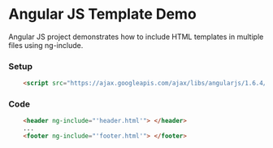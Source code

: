 # Angular JS Template Demo

Angular JS project demonstrates how to include HTML templates in multiple files using ng-include.

### Setup

```html
    <script src="https://ajax.googleapis.com/ajax/libs/angularjs/1.6.4/angular.min.js"></script>
```

### Code

```html
    <header ng-include="'header.html'"> </header>
    ...
    <footer ng-include="'footer.html'"> </footer>
```
